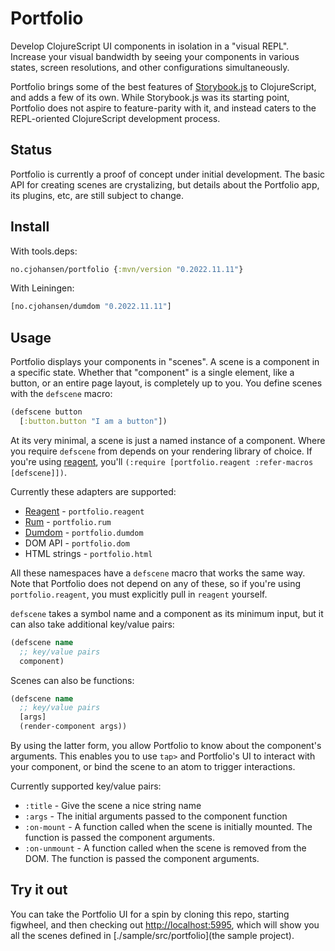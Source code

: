 # Portfolio

Develop ClojureScript UI components in isolation in a "visual REPL". Increase
your visual bandwidth by seeing your components in various states, screen
resolutions, and other configurations simultaneously.

Portfolio brings some of the best features of
[Storybook.js](https://github.com/storybookjs/storybook) to ClojureScript, and
adds a few of its own. While Storybook.js was its starting point, Portfolio does
not aspire to feature-parity with it, and instead caters to the REPL-oriented
ClojureScript development process.

## Status

Portfolio is currently a proof of concept under initial development. The basic
API for creating scenes are crystalizing, but details about the Portfolio app,
its plugins, etc, are still subject to change.

## Install

With tools.deps:

```clj
no.cjohansen/portfolio {:mvn/version "0.2022.11.11"}
```

With Leiningen:

```clj
[no.cjohansen/dumdom "0.2022.11.11"]
```

## Usage

Portfolio displays your components in "scenes". A scene is a component in a
specific state. Whether that "component" is a single element, like a button, or
an entire page layout, is completely up to you. You define scenes with the
`defscene` macro:

```clj
(defscene button
  [:button.button "I am a button"])
```

At its very minimal, a scene is just a named instance of a component. Where you
require `defscene` from depends on your rendering library of choice. If you're
using [reagent](https://github.com/reagent-project/reagent), you'll
`(:require [portfolio.reagent :refer-macros [defscene]])`.

Currently these adapters are supported:

- [Reagent](https://github.com/reagent-project/reagent) - `portfolio.reagent`
- [Rum](https://github.com/tonsky/rum) - `portfolio.rum`
- [Dumdom](https://github.com/cjohansen/dumdom) - `portfolio.dumdom`
- DOM API - `portfolio.dom`
- HTML strings - `portfolio.html`

All these namespaces have a `defscene` macro that works the same way. Note that
Portfolio does not depend on any of these, so if you're using
`portfolio.reagent`, you must explicitly pull in `reagent` yourself.

`defscene` takes a symbol name and a component as its minimum input, but it can
also take additional key/value pairs:

```clj
(defscene name
  ;; key/value pairs
  component)
```

Scenes can also be functions:

```clj
(defscene name
  ;; key/value pairs
  [args]
  (render-component args))
```

By using the latter form, you allow Portfolio to know about the component's
arguments. This enables you to use `tap>` and Portfolio's UI to interact with
your component, or bind the scene to an atom to trigger interactions.

Currently supported key/value pairs:

- `:title` - Give the scene a nice string name
- `:args` - The initial arguments passed to the component function
- `:on-mount` - A function called when the scene is initially mounted. The
  function is passed the component arguments.
- `:on-unmount` - A function called when the scene is removed from the DOM. The
  function is passed the component arguments.

## Try it out

You can take the Portfolio UI for a spin by cloning this repo, starting
figwheel, and then checking out [http://localhost:5995](http://localhost:5995),
which will show you all the scenes defined in [./sample/src/portfolio](the
sample project).
